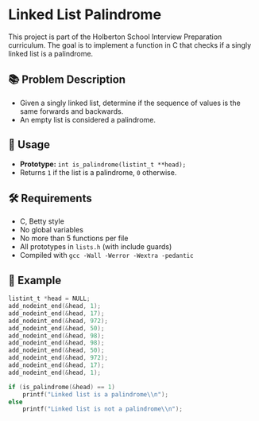 
# Linked List Palindrome

This project is part of the Holberton School Interview Preparation curriculum. The goal is to implement a function in C that checks if a singly linked list is a palindrome.

## 📚 Problem Description

- Given a singly linked list, determine if the sequence of values is the same forwards and backwards.
- An empty list is considered a palindrome.

## 🚀 Usage

- **Prototype:** `int is_palindrome(listint_t **head);`
- Returns `1` if the list is a palindrome, `0` otherwise.

## 🛠️ Requirements

- C, Betty style
- No global variables
- No more than 5 functions per file
- All prototypes in `lists.h` (with include guards)
- Compiled with `gcc -Wall -Werror -Wextra -pedantic`

## 📝 Example

```c
listint_t *head = NULL;
add_nodeint_end(&head, 1);
add_nodeint_end(&head, 17);
add_nodeint_end(&head, 972);
add_nodeint_end(&head, 50);
add_nodeint_end(&head, 98);
add_nodeint_end(&head, 98);
add_nodeint_end(&head, 50);
add_nodeint_end(&head, 972);
add_nodeint_end(&head, 17);
add_nodeint_end(&head, 1);

if (is_palindrome(&head) == 1)
    printf("Linked list is a palindrome\\n");
else
    printf("Linked list is not a palindrome\\n");